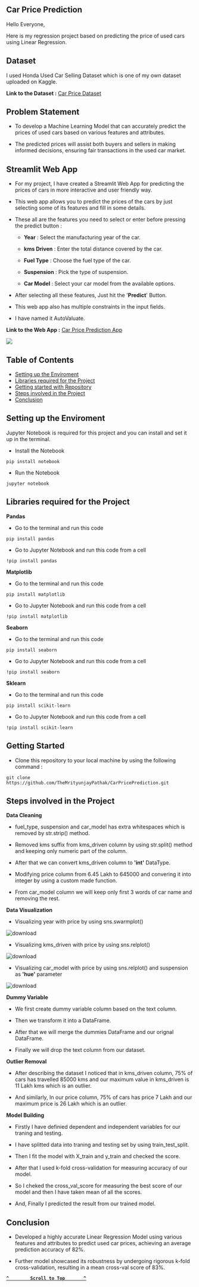 ## Car Price Prediction

Hello Everyone,

Here is my regression project based on predicting the price of used cars using Linear Regression.

## Dataset

I used Honda Used Car Selling Dataset which is one of my own dataset uploaded on Kaggle.

**Link to the Dataset :** [Car Price Dataset](https://www.kaggle.com/datasets/themrityunjaypathak/honda-car-selling)

## Problem Statement

- To develop a Machine Learning Model that can accurately predict the prices of used cars based on various features and attributes.
  
- The predicted prices will assist both buyers and sellers in making informed decisions, ensuring fair transactions in the used car market.

## Streamlit Web App

- For my project, I have created a Streamlit Web App for predicting the prices of cars in more interactive and user friendly way.

- This web app allows you to predict the prices of the cars by just selecting some of its features and fill in some details.

- These all are the features you need to select or enter before pressing the predict button :

  - **Year** : Select the manufacturing year of the car.
    
  - **kms Driven** : Enter the total distance covered by the car.
    
  - **Fuel Type** : Choose the fuel type of the car.
    
  - **Suspension** : Pick the type of suspension.
    
  - **Car Model** : Select your car model from the available options.

- After selecting all these features, Just hit the '**Predict**' Button.

- This web app also has multiple constraints in the input fields.

- I have named it AutoValuate.

**Link to the Web App :** [Car Price Prediction App](https://car-price-prediction-using-lr.streamlit.app/)

<a href="https://car-price-prediction-using-lr.streamlit.app/"><img src="https://github.com/TheMrityunjayPathak/CarPricePrediction/assets/123563634/9c4ed16e-6741-48db-88ed-778c212ac380"/></a>

## Table of Contents

- [Setting up the Enviroment](#setting-up-the-enviroment)
- [Libraries required for the Project](#libraries-required-for-the-project)
- [Getting started with Repository](#getting-started)
- [Steps involved in the Project](#steps-involved-in-the-project)
- [Conclusion](#conclusion)

## Setting up the Enviroment

Jupyter Notebook is required for this project and you can install and set it up in the terminal.

- Install the Notebook
```
pip install notebook
```

- Run the Notebook
```
jupyter notebook
```

## Libraries required for the Project

**Pandas**

- Go to the terminal and run this code
```
pip install pandas
```

- Go to Jupyter Notebook and run this code from a cell
```
!pip install pandas
```

**Matplotlib**

- Go to the terminal and run this code
```
pip install matplotlib
```

- Go to Jupyter Notebook and run this code from a cell
```
!pip install matplotlib
```

**Seaborn**

- Go to the terminal and run this code
```
pip install seaborn
```

- Go to Jupyter Notebook and run this code from a cell
```
!pip install seaborn
```

**Sklearn**

- Go to the terminal and run this code
```
pip install scikit-learn
```

- Go to Jupyter Notebook and run this code from a cell
```
!pip install scikit-learn
```

## Getting Started

- Clone this repository to your local machine by using the following command :
```
git clone https://github.com/TheMrityunjayPathak/CarPricePrediction.git
```

## Steps involved in the Project

**Data Cleaning**

- fuel_type, suspension and car_model has extra whitespaces which is removed by str.strip() method.

- Removed kms suffix from kms_driven column by using str.split() method and keeping only numeric part of the column.

- After that we can convert kms_driven column to **'int'** DataType.

- Modifying price column from 6.45 Lakh to 645000 and convering it into integer by using a custom made function.

- From car_model column we will keep only first 3 words of car name and removing the rest.

**Data Visualization**

- Visualizing year with price by using sns.swarmplot()

![download](https://github.com/TheMrityunjayPathak/CarPricePrediction/assets/123563634/5e23ec76-ebe0-4f42-9d72-24b881eceeff)

- Visualizing kms_driven with price by using sns.relplot()

![download](https://github.com/TheMrityunjayPathak/CarPricePrediction/assets/123563634/3d7c4b1f-a2b3-47c7-8e0d-86c49aa80313)

- Visualizing car_model with price by using sns.relplot() and suspension as **'hue'** parameter

![download](https://github.com/TheMrityunjayPathak/CarPricePrediction/assets/123563634/c5faa6d5-46ed-4995-82fe-ec042beca0e4)

**Dummy Variable**

- We first create dummy variable column based on the text column.

- Then we transform it into a DataFrame.

- After that we will merge the dummies DataFrame and our orignal DataFrame.

- Finally we will drop the text column from our dataset.

**Outlier Removal**

- After describing the dataset I noticed that in kms_driven column, 75% of cars has travelled 85000 kms and our maximum value in kms_driven is 11 Lakh kms which is an outlier.
  
- And similarly, In our price column, 75% of cars has price 7 Lakh and our maximum price is 26 Lakh which is an outlier.

**Model Building**

- Firstly I have definied dependent and independent variables for our traning and testing.

- I have splitted data into traning and testing set by using train_test_split.

- Then I fit the model with X_train and y_train and checked the score.

- After that I used k-fold cross-validation for measuring accuracy of our model.

- So I cheked the cross_val_score for measuring the best score of our model and then I have taken mean of all the scores.

- And, Finally I predicted the result from our trained model.

## Conclusion

- Developed a highly accurate Linear Regression Model using various features and attributes to predict used car prices, achieving an average prediction accuracy of 82%.

- Further model showcased its robustness by undergoing rigorous k-fold cross-validation, resulting in a mean cross-val score of 83%.

<div align='left'>
  
**[`^        Scroll to Top       ^`](#car-price-prediction)**

</div>

